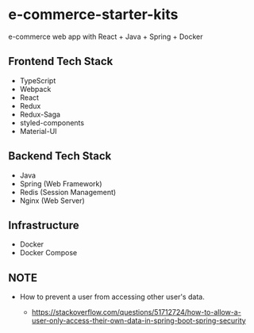 # e-commerce-starter-kits
e-commerce web app with React + Java + Spring + Docker

## Frontend Tech Stack

  - TypeScript
  - Webpack
  - React
  - Redux
  - Redux-Saga
  - styled-components
  - Material-UI

## Backend Tech Stack

  - Java 
  - Spring (Web Framework)
  - Redis (Session Management)
  - Nginx (Web Server)

## Infrastructure

  - Docker
  - Docker Compose

## NOTE

  - How to prevent a user from accessing other user's data.

    - https://stackoverflow.com/questions/51712724/how-to-allow-a-user-only-access-their-own-data-in-spring-boot-spring-security
